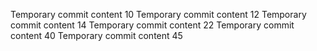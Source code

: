 Temporary commit content 10
Temporary commit content 12
Temporary commit content 14
Temporary commit content 22
Temporary commit content 40
Temporary commit content 45
